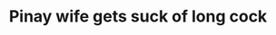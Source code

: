 ---
layout: post
title: Pinay wife gets suck of long cock
duration: '00:45'
view: 192
rate: 2
video: 'http://fantasti.cc/embed/492123/'
category: 
 - pinay
 - pinay-interracial
tags: 
 - pinay-sex
 - nene
 - mokong
 - hotel 
 - fucked
 - sucked
 - blowjob
priority: 0.9
changefreq: daily
---